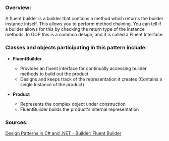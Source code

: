 ### Overview:

A fluent builder is a builder that contains a method which returns the builder instance intself.
This allows you to perform method chaining.
You can tell if a builder allows for this by checking the return type of the instance methods.
In OOP this is a common design, and it is called a Fluent Interface.

### Classes and objects participating in this pattern include:

- **FluentBuilder**
	- Provides an fluent interface for continually accessing builder methods to build out the product
	- Designs and keeps track of the representation it creates (Contains a single Instance of the product)

- **Product**
	- Represents the complex object under construction
	- FluentBuilder builds the product's internal representation  
  	  
### Sources:
[Design Patterns in C# and .NET - Builder: Fluent Builder](https://www.udemy.com/course/design-patterns-csharp-dotnet/)
